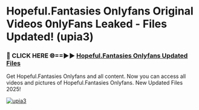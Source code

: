 # Hopeful.Fantasies Onlyfans Original Videos 0nlyFans Leaked - Files Updated! (upia3)

<h3>🔴 CLICK HERE 🌐==►► <a href="https://tinyurl.com/ehrbuxhb" rel="nofollow">Hopeful.Fantasies Onlyfans Updated Files</a></h3>

Get Hopeful.Fantasies Onlyfans and all content. Now you can access all videos and pictures of Hopeful.Fantasies Onlyfans. New Updated Files 2025!

[![upia3](https://i.imgur.com/lVYEuWS.gif)](https://tinyurl.com/ehrbuxhb)
